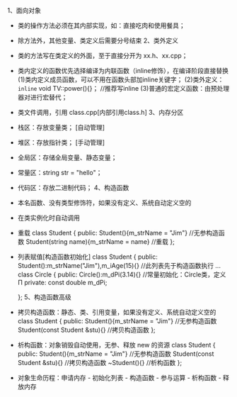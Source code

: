 ﻿﻿﻿1、面向对象
- 类的操作方法必须在其内部实现，如：直接吃肉和使用餐具；
- 除方法外，其他变量、类定义后需要分号结束
2、类外定义
- 类的方法写在类定义的外面，至于直接分开为 xx.h、xx.cpp；
- 类内定义的函数优先选择编译为内联函数（inline修饰），在编译阶段直接替换
    (1)类内定义成员函数，可以不用在函数头部加inline关键字；
    (2)类外定义：`inline` void TV::power(){}；     //推荐写inline
    (3)普通的宏定义函数：由预处理器对进行宏替代；
- 类文件调用，引用 class.cpp[内部引用class.h]
3、内存分区
- 栈区：存放变量类；                 [自动管理]
- 堆区：存放指针类；                 [手动管理]
- 全局区：存储全局变量、静态变量；
- 常量区：string str = "hello"；
- 代码区：存放二进制代码；
4、构造函数
- 本名函数、没有类型修饰符，如果没有定义、系统自动定义空的
- 在类实例化时自动调用
- 重载
    class Student
    {
     public:
        Student(){m_strName = "Jim"}                 //无参构造函数
        Student(string name){m_strName = name}       //重载
    };
- 列表赋值[构造函数初始化]
    class Student
    {
     public:
        Student():m_strName("Jim"),m_iAge(15){}  //此列表先于构造函数执行
    ...
    class Circle
    {
    public:
        Circle():m_dPi(3.14){}                  //常量初始化：Circle类，定义Π
    private:
        const double m_dPi;
        
    };
5、构造函数高级
- 拷贝构造函数：静态、类、引用变量，如果没有定义、系统自动定义空的
    class Student
    {
     public:
        Student(){m_strName = "Jim"}            //无参构造函数
        Student(const Student &stu){}           //拷贝构造函数
    };
- 析构函数：对象销毁自动使用，无参、释放 new 的资源
    class Student
    {
     public:
        Student(){m_strName = "Jim"}            //无参构造函数
        Student(const Student &stu){}           //拷贝构造函数
        ~Student(){}                            //析构函数
    };
- 对象生命历程：申请内存 - 初始化列表 - 构造函数 - 参与运算 - 析构函数 - 释放内存